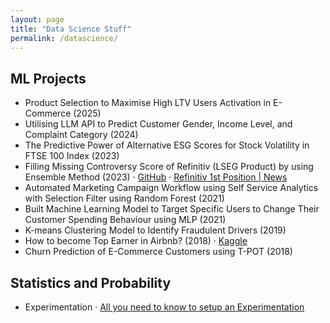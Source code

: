 ```yaml
---
layout: page
title: "Data Science Stuff"
permalink: /datascience/
---
```


## ML Projects

- Product Selection to Maximise High LTV Users Activation in E-Commerce (2025)
- Utilising LLM API to Predict Customer Gender, Income Level, and Complaint Category (2024)
- The Predictive Power of Alternative ESG Scores for Stock Volatility in FTSE 100 Index (2023)
- Filling Missing Controversy Score of Refinitiv (LSEG Product) by using Ensemble Method (2023)  ·  [GitHub](https://github.com/ygcahyono/hackrefinitiv)  ·  [Refinitiv 1st Position | News](https://developers.lseg.com/en/use-cases-catalog/uni-hackathon#:~:text=May%202023%3A%20Refinitiv%20Inter%2DUniversity%20Hackathon%205)
- Automated Marketing Campaign Workflow using Self Service Analytics with Selection Filter using Random Forest (2021)
- Built Machine Learning Model to Target Specific Users to Change Their Customer Spending Behaviour using MLP (2021)
- K-means Clustering Model to Identify Fraudulent Drivers (2019)
- How to become Top Earner in Airbnb? (2018)  ·  [Kaggle](https://www.kaggle.com/code/yogi045/how-to-become-top-earner-in-airbnb) 
- Churn Prediction of E-Commerce Customers using T-POT (2018)

## Statistics and Probability
- Experimentation · [All you need to know to setup an Experimentation](/statistics/and/probability/2025/08/25/This-is-All-You-Need-to-Know-to-Setup-an-Experimentation.html)